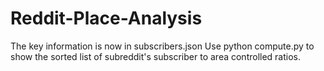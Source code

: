 ﻿# Reddit-Place-Analysis

The key information is now in subscribers.json
Use python compute.py to show the sorted list of subreddit's subscriber to area controlled ratios.
